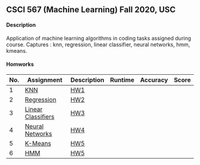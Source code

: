 ## CSCI 567 (Machine Learning) Fall 2020, USC

#### Description
Application of machine learning algorithms in coding tasks assigned during course. Captures : knn, regression, linear classifier, neural networks, hmm, kmeans.

#### Homworks

|No.| Assignment |Description|Runtime|Accuracy|Score|
|---|------------------|---------|-------|-------|-------|
|1|[KNN](https://github.com/jhadpk/CSCI567/blob/master/Assignment1/)|[HW1](https://github.com/jhadpk/CSCI567/blob/master/Assignment1/readme.html) ||||
|2|[Regression](https://github.com/jhadpk/CSCI567/blob/master/Assignment2/)|[HW2](https://github.com/jhadpk/CSCI567/blob/master/Assignment2/readme.html) ||||
|3|[Linear Classifiers](https://github.com/jhadpk/CSCI567/blob/master/Assignment3/)|[HW3](https://github.com/jhadpk/CSCI567/blob/master/Assignment3/readme.html) ||||
|4|[Neural Networks](https://github.com/jhadpk/CSCI567/blob/master/Assignment4/)|[HW4](https://github.com/jhadpk/CSCI567/blob/master/Assignment4/readme.html) ||||
|5|[K-Means](https://github.com/jhadpk/CSCI567/blob/master/Assignment5/)|[HW5](https://github.com/jhadpk/CSCI567/blob/master/Assignment5/readme.html) ||||
|6|[HMM](https://github.com/jhadpk/CSCI567/blob/master/Assignment6/)|[HW5](https://github.com/jhadpk/CSCI567/blob/master/Assignment6/readme.html) ||||
